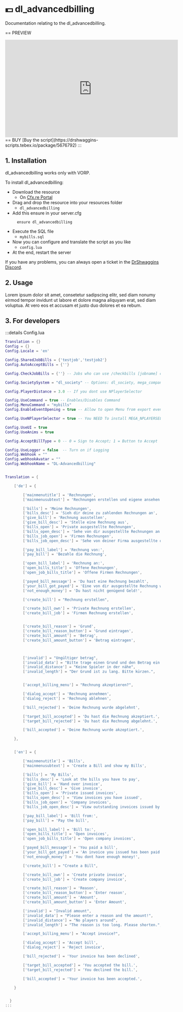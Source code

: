 # 💵 dl_advancedbilling
Documentation relating to the dl_advancedbilling.

== PREVIEW
<iframe width="560" height="315" src="https://www.youtube.com/embed/MZkblpaxLME?si=NM_dwxeY-ej6gDz9" frameborder="0" allow="accelerometer; autoplay; clipboard-write; encrypted-media; gyroscope; picture-in-picture; web-share" allowfullscreen></iframe>
== BUY
[Buy the script](https://drshwaggins-scripts.tebex.io/package/5676792)
:::

## 1. Installation
dl_advancedbilling works only with VORP. 

To install dl_advancedbilling:
- Download the resource
  - On [Cfx.re Portal](https://portal.cfx.re/)
- Drag and drop the resource into your resources folder
  - `dl_advancedbilling`
- Add this ensure in your server.cfg
  ```
    ensure dl_advancedbilling
  ```
- Execute the SQL file
  - `mybills.sql`
- Now you can configure and translate the script as you like
  - `config.lua`
- At the end, restart the server

If you have any problems, you can always open a ticket in the [DrShwaggins Discord](https://discord.gg/K9H27J5VaS).

## 2. Usage
Lorem ipsum dolor sit amet, consetetur sadipscing elitr, sed diam nonumy eirmod tempor invidunt ut labore et dolore magna aliquyam erat, sed diam voluptua. At vero eos et accusam et justo duo dolores et ea rebum.

## 3. For developers

:::details Config.lua
```lua
Translation = {}
Config = {}
Config.Locale = 'en'

Config.SharedJobBills = {'testjob','testjob2'}
Config.AutoAcceptBills = {''}

Config.CheckJobBills = {''} -- Jobs who can use /checkbills [jobname] command to check open job bills for x job

Config.SocietySystem = "dl_society" -- Options: dl_society, mega_companies, syn_society

Config.PlayerDistance = 3.0 -- If you dont use NPlayerSelector

Config.UseCommand = true -- Enables/Disables Command
Config.MenuCommand = "mybills"
Config.EnableEventOpening = true -- Allow to open Menu from export event (use it in inventory for example to open menu if item is activated)

Config.UseNPlayerSelector = true -- You NEED To install MEGA_NPLAYERSELECTOR TO USE THIS | Otherwise using nearest player by PlayerDistance

Config.UseUI = true
Config.UseAnims = true

Config.AcceptBillType = 0 -- 0 = Sign to Accept; 1 = Button to Accept

Config.UseLogger = false  -- Turn on if Logging
Config.Webhook = ""
Config.webhookAvatar = ""
Config.WebhookName = "DL-Advancedbilling"


Translation = {

    ['de'] = {

        ['mainmenutitle'] = 'Rechnungen',
        ['mainmenusubtext'] = 'Rechnungen erstellen und eigene ansehen',

        ['bills'] = 'Meine Rechnungen',
        ['bills_desc'] = 'Sieh dir deine zu zahlenden Rechnungen an',
        ['give_bill'] = 'Rechnung ausstellen',
        ['give_bill_desc'] = 'Stelle eine Rechnung aus',
        ['bills_open'] = 'Private ausgestellte Rechnungen',
        ['bills_open_desc'] = 'Sehe von dir ausgestellte Rechnungen an',
        ['bills_job_open'] = 'Firmen Rechnungen',
        ['bills_job_open_desc'] = 'Sehe von deiner Firma ausgestellte offene Rechnungen an',

        ['pay_bill_label'] = 'Rechnung von:',
        ['pay_bill'] = 'Bezahle die Rechnung',

        ['open_bill_label'] = 'Rechnung an:',
        ['open_bills_title'] = 'Offene Rechnungen',
        ['open_job_bills_title'] = 'Offene Firmen Rechnungen',

        ['payed_bill_message'] = 'Du hast eine Rechnung bezahlt',
        ['your_bill_got_payed'] = 'Eine von dir ausgestellte Rechnung wurde bezahlt',
        ['not_enough_money'] = 'Du hast nicht genügend Geld!',

        ['create_bill'] = "Rechnung erstellen",

        ['create_bill_own'] = 'Private Rechnung erstellen',
        ['create_bill_job'] = 'Firmen Rechnung erstellen',


        ['create_bill_reason'] = 'Grund',
        ['create_bill_reason_button'] = 'Grund eintragen',
        ['create_bill_amount'] = 'Betrag',
        ['create_bill_amount_button'] = 'Betrag eintragen',



        ['invalid'] = "Ungültiger betrag",
        ['invalid_data'] = "Bitte trage einen Grund und den Betrag ein!",
        ['invalid_distance'] = "Keine Spieler in der nähe",
        ['invalid_length'] = "Der Grund ist zu lang. Bitte kürzen.",


        ['accept_billing_menu'] = "Rechnung akzeptieren?",

        ['dialog_accept'] = 'Rechnung annehmen',
        ['dialog_reject'] = 'Rechnung ablehnen',

        ['bill_rejected'] = 'Deine Rechnung wurde abgelehnt',

        ['target_bill_accepted'] = 'Du hast die Rechnung akzeptiert.',
        ['target_bill_rejected'] = 'Du hast die Rechnung abgelehnt.',

        ['bill_accepted'] = 'Deine Rechnung wurde akzeptiert.',

    },


    ['en'] = {

        ['mainmenutitle'] = 'Bills',
        ['mainmenusubtext'] = 'Create a Bill and show my Bills',

        ['bills'] = 'My Bills',
        ['bills_desc'] = 'Look at the bills you have to pay',
        ['give_bill'] = 'Hand over invoice',
        ['give_bill_desc'] = 'Give invoice',
        ['bills_open'] = 'Private issued invoices',
        ['bills_open_desc'] = 'View invoices you have issued',
        ['bills_job_open'] = 'Company invoices',
        ['bills_job_open_desc'] = 'View outstanding invoices issued by your company',

        ['pay_bill_label'] = 'Bill from:',
        ['pay_bill'] = 'Pay the bill',

        ['open_bill_label'] = 'Bill to:',
        ['open_bills_title'] = 'Open invoices',
        ['open_job_bills_title'] = 'Open company invoices',

        ['payed_bill_message'] = 'You paid a bill',
        ['your_bill_got_payed'] = 'An invoice you issued has been paid',
        ['not_enough_money'] = 'You dont have enough money!',

        ['create_bill'] = "Create a Bill",

        ['create_bill_own'] = 'Create private invoice',
        ['create_bill_job'] = 'Create company invoice',

        ['create_bill_reason'] = 'Reason',
        ['create_bill_reason_button'] = 'Enter reason',
        ['create_bill_amount'] = 'Amount',
        ['create_bill_amount_button'] = 'Enter Amount',

        ['invalid'] = "Invalid amount",
        ['invalid_data'] = "Please enter a reason and the amount!",
        ['invalid_distance'] = "No players around",
        ['invalid_length'] = "The reason is too long. Please shorten.",

        ['accept_billing_menu'] = "Accept invoice?",

        ['dialog_accept'] = 'Accept bill',
        ['dialog_reject'] = 'Reject invoice',

        ['bill_rejected'] = 'Your invoice has been declined',

        ['target_bill_accepted'] = 'You accepted the bill.',
        ['target_bill_rejected'] = 'You declined the bill.',

        ['bill_accepted'] = 'Your invoice has been accepted.',

    }


  }
:::
